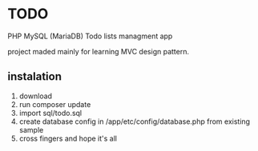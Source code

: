 # TODO
PHP MySQL (MariaDB) Todo lists managment app

project maded mainly for learning MVC design pattern.

## instalation
1. download
2. run composer update
3. import  sql/todo.sql
4. create database config in /app/etc/config/database.php from existing sample
5. cross fingers and hope it's all

